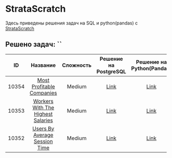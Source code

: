# StrataScratch
Здесь приведены решения задач на SQL и python(pandas) c [StrataScratch](https://www.stratascratch.com)

## Решено задач: ``
|  ID  | Название | Сложность | Решение на PostgreSQL | Решение на Python(Pandas) |
|:---:|:-----:|:----------:|:--------:|:--------:|
|10354|[Most Profitable Companies](https://platform.stratascratch.com/coding/10354-most-profitable-companies?code_type=1)|Medium|[Link](_)|[Link](_)
|10353|[Workers With The Highest Salaries](https://platform.stratascratch.com/coding/10353-workers-with-the-highest-salaries?code_type=1)|Medium|[Link](_)|[Link](_)
|10352|[Users By Average Session Time](https://platform.stratascratch.com/coding/10352-users-by-avg-session-time?code_type=1)|Medium|[Link](_)|[Link](_)
